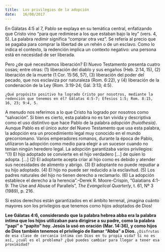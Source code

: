 ```yaml
---
title:  Los privilegios de la adopción
date:   16/08/2017
---
```


En Gálatas 4:5 al 7, Pablo se explaya en su temática central, enfatizando que Cristo vino “para que redimiese a los que estaban bajo la ley” (vers. 4, 5). La palabra *redimir* significa “comprar otra vez”. Se refería al precio que se pagaba para comprar la libertad de un rehén o de un esclavo. Como lo indica el contexto, la redención implica un contexto negativo: una persona está en necesidad de ser liberada.

Pero ¿de qué necesitamos liberación? El Nuevo Testamento presenta cuatro cosas; entre otras: (1) liberación del diablo y sus engaños (Heb. 2:14, 15), (2) liberación de la muerte (1 Cor. 15:56, 57), (3) liberación del poder del pecado, que nos esclaviza por naturaleza (Rom. 6:22), y (4) liberación de la condenación de la Ley (Rom. 3:19-24; Gál. 3:13; 4:5).

`¿Qué propósito positivo ha logrado Cristo por nosotros, mediante la redención que tenemos en él? Gálatas 4:5-7; Efesios 1:5; Rom. 8:15, 16, 23; 9:4, 5.`

A menudo nos referimos a lo que Cristo ha logrado por nosotros como “salvación”. Si bien es cierto, esta palabra no es tan vívida y descriptiva como el uso distintivo que hace Pablo de la palabra *adopción (huiothesia)*. Aunque Pablo es el único autor del Nuevo Testamento que usa esta palabra, la adopción era un procedimiento legal muy conocido en el mundo grecorromano. Varios emperadores romanos, durante la época de Pablo, utilizaron la adopción como medio para elegir a un sucesor cuando no tenían ningún heredero legal. La adopción garantizaba varios privilegios: “(1) El hijo adoptado se convierte en el hijo verdadero […] de quien lo adopta. […] (2) El adoptante acepta criar al hijo como es debido y atender sus necesidades de alimento y abrigo. (3) El adoptante no puede repudiar a su hijo adoptado. (4) El hijo no puede ser reducido a la esclavitud. (5) Los padres naturales del hijo no tienen derecho a reclamarlo. (6) La adopción establece el derecho a la herencia”.–Derek R. Moore-Crispin, “Galatians 4:1-9: The Use and Abuse of Parallels”, *The Evangelical Quarterly*,  t. 61, Nº 3 (1989), p. 216.

Si estos derechos están garantizados en el ámbito terrenal, ¡imagina cuánto mayores son los privilegios que tenemos como hijos adoptados de Dios!

**Lee Gálatas 4:6, considerando que la palabra hebrea abba era la palabra íntima que los hijos utilizaban para dirigirse a su padre, como la palabra “papi” o “papito” hoy. Jesús la usó en oración (Mar. 14:36), y como hijos de Dios también tenemos el privilegio de llamar “Abba” a Dios.**
`¿Disfrutas de esa clase de cercanía íntima con Dios en tu propia vida? Si no es así, ¿cuál es el problema? ¿Qué puedes cambiar para llegar a tener esa proximidad?`